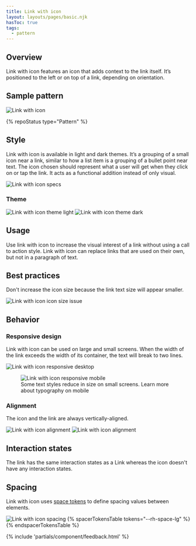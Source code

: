 ```yaml
---
title: Link with icon
layout: layouts/pages/basic.njk
hasToc: true
tags:
  - pattern
---
```


<link rel="stylesheet" href="{{ '/assets/packages/@rhds/elements/elements/rh-table/rh-table-lightdom.css' | url }}">
<link rel="stylesheet" href="{{ '/styles/samp.css' | url }}">


## Overview

Link with icon features an icon that adds context to the link itself. It’s positioned to the left or on top of a link, depending on orientation.


## Sample pattern

<uxdot-example width-adjustment="484px">
  <img src="{{ './link-with-icon.svg' | url }}" alt="Link with icon">
</uxdot-example>


{% repoStatus type="Pattern" %}


## Style

Link with icon is available in light and dark themes. It’s a grouping of a small icon near a link, similar to how a list item is a grouping of a bullet point near text. The icon chosen should represent what a user will get when they click on or tap the link. It acts as a functional addition instead of only visual.

<uxdot-example width-adjustment="484px">
  <img src="{{ './link-with-icon-style.svg' | url }}" alt="Link with icon specs">
</uxdot-example>


### Theme

<uxdot-example width-adjustment="484px">
  <img src="{{ './link-with-icon-theme-light.svg' | url }}" alt="Link with icon theme light">
</uxdot-example>

<uxdot-example color-palette="darkest" width-adjustment="484px">
  <img src="{{ './link-with-icon-theme-dark.svg' | url }}" alt="Link with icon theme dark">
</uxdot-example>


## Usage

Use link with icon to increase the visual interest of a link without using a call to action style. Link with icon can replace links that are used on their own, but not in a paragraph of text.


## Best practices

Don't increase the icon size because the link text size will appear smaller.

<uxdot-example width-adjustment="484px" danger>
  <img src="{{ './link-with-icon-best-practices.svg' | url }}" alt="Link with icon icon size issue">
</uxdot-example>


## Behavior

### Responsive design

Link with icon can be used on large and small screens. When the width of the link exceeds the width of its container, the text will break to two lines.

<uxdot-example width-adjustment="1000px" variant="full" alignment="left" no-border>
  <img src="{{ './link-with-icon-responsive.svg' | url }}" alt="Link with icon responsive desktop">
</uxdot-example>

<figure>
  <uxdot-example width-adjustment="360px" variant="full" alignment="left" no-border>
    <img src="{{ './link-with-icon-responsive-mobile.svg' | url }}" alt="Link with icon responsive mobile">
  </uxdot-example>
  <figcaption>Some text styles reduce in size on small screens. Learn more about typography on mobile</figcaption>
</figure>


### Alignment

The icon and the link are always vertically-aligned.

<uxdot-example width-adjustment="269px">
  <img src="{{ './link-with-icon-alignment-1.svg' | url }}" alt="Link with icon alignment">
</uxdot-example>

<uxdot-example width-adjustment="269px">
  <img src="{{ './link-with-icon-alignment-2.svg' | url }}" alt="Link with icon alignment">
</uxdot-example>


## Interaction states

The link has the same interaction states as a Link whereas the icon doesn't have any interaction states.


## Spacing

Link with icon uses [space tokens](/tokens/space/) to define spacing values between elements.

<uxdot-example width-adjustment="484px">
  <img src="{{ './link-with-icon-spacing.svg' | url }}" alt="Link with icon spacing">
</uxdot-example>

<rh-table>
{% spacerTokensTable 
  tokens="--rh-space-lg" %}
{% endspacerTokensTable %}
</rh-table>


{% include 'partials/component/feedback.html' %}
